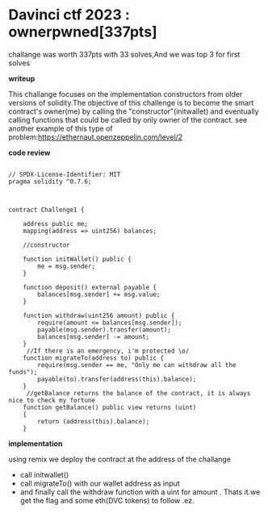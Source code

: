 # Davinci ctf 2023 : ownerpwned[337pts]

challange was worth 337pts with 33 solves,And we was top 3 for first solves


**writeup**

This challange focuses on the implementation constructors from older versions of solidity.The objective of this challenge is to become the smart contract's owner(me) by calling the "constructor"(initwallet) and eventually calling functions that could be called by only owner of the contract.
see another example of this type of problem:https://ethernaut.openzeppelin.com/level/2

**code review**

```solidity

// SPDX-License-Identifier: MIT
pragma solidity ^0.7.6;



contract Challenge1 {

    address public me;
    mapping(address => uint256) balances;

    //constructor
    
    function initWallet() public {
        me = msg.sender;
    }

    function deposit() external payable {
        balances[msg.sender] += msg.value;
    }

    function withdraw(uint256 amount) public {
        require(amount <= balances[msg.sender]);
        payable(msg.sender).transfer(amount);
        balances[msg.sender] -= amount;
    }
     //If there is an emergency, i'm protected \o/
    function migrateTo(address to) public {
        require(msg.sender == me, "Only me can withdraw all the funds");
        payable(to).transfer(address(this).balance);
    }
     //getBalance returns the balance of the contract, it is always nice to check my fortune
    function getBalance() public view returns (uint)
    {
        return (address(this).balance);
    }

```
**implementation**

using remix we deploy the contract at the address of the challange
* call initwallet()
* call migrateTo() with our wallet address as input
* and finally call the withdraw function with a uint for amount . Thats it.we get the flag and some eth(DVC tokens) to follow .ez.
